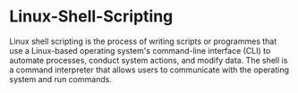 # Linux-Shell-Scripting
Linux shell scripting is the process of writing scripts or programmes that use a Linux-based operating system's command-line interface (CLI) to automate processes, conduct system actions, and modify data. The shell is a command interpreter that allows users to communicate with the operating system and run commands. 
